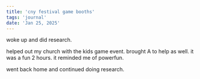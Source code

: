 ```yaml
---
title: 'cny festival game booths'
tags: 'journal'
date: 'Jan 25, 2025'
---
```


woke up and did research.

helped out my church with the kids game event. brought A to help as well. it was a fun 2 hours. it reminded me of powerfun.

went back home and continued doing research.

